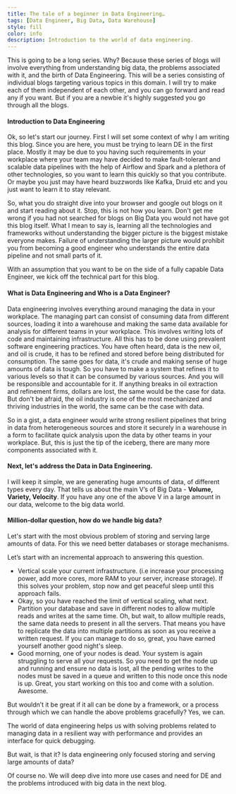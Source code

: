 ```yaml
---
title: The tale of a beginner in Data Engineering…
tags: [Data Engineer, Big Data, Data Warehouse]
style: fill
color: info
description: Introduction to the world of data engineering.
---
```



This is going to be a long series. Why? Because these series of blogs will involve 
everything from understanding big data, the problems associated with it,
and the birth of Data Engineering. This will be a series consisting of individual 
blogs targeting various topics in this domain. I will try to make each of them 
independent of each other, and you can go forward and read any if you want. 
But if you are a newbie it's highly suggested you go through all the blogs. 

#### Introduction to Data Engineering

Ok, so let's start our journey. First I will set some context of why I am writing this blog. Since you are here, you must be trying to learn DE in the first place. Mostly it may be due to you having such requirements in your workplace where your team may have decided to make fault-tolerant and scalable data pipelines with the help of Airflow and Spark and a plethora of other technologies, so you want to learn this quickly so that you contribute. Or maybe you just may have heard buzzwords like Kafka, Druid etc and you just want to learn it to stay relevant.

So, what you do straight dive into your browser and google out blogs on it and start reading about it.
Stop, this is not how you learn. Don't get me wrong if you had not searched for blogs on Big Data you would not have got this blog itself. What I mean to say is, learning all the technologies and frameworks without understanding the bigger picture is the biggest mistake everyone makes. Failure of understanding the larger picture would prohibit you from becoming a good engineer who understands the entire data pipeline and not small parts of it.

With an assumption that you want to be on the side of a fully capable Data Engineer, we kick off the technical part for this blog.

#### What is Data Engineering and Who is a Data Engineer? 
Data engineering involves everything around managing the data in your workplace. The managing part can consist of consuming data from different sources, loading it into a warehouse and making the same data available for analysis for different teams in your workplace. This involves writing lots of code and maintaining infrastructure. All this has to be done using prevalent software engineering practices. 
You have often heard, data is the new oil, and oil is crude, it has to be refined and stored before being distributed for consumption. The same goes for data, it's crude and making sense of huge amounts of data is tough. So you have to make a system that refines it to various levels so that it can be consumed by various sources. And you will be responsible and accountable for it. If anything breaks in oil extraction and refinement firms, dollars are lost, the same would be the case for data. But don't be afraid, the oil industry is one of the most mechanized and thriving industries in the world, the same can be the case with data.

So in a gist, a data engineer would write strong resilient pipelines that bring in data from heterogeneous sources and store it securely in a warehouse in a form to facilitate quick analysis upon the data by other teams in your workplace. But, this is just the tip of the iceberg, there are many more components associated with it.

#### Next, let's address the Data in Data Engineering.

I will keep it simple, we are generating huge amounts of data, of different types every day. 
That tells us about the main V’s of Big Data - **Volume, Variety, Velocity**.
If you have any one of the above V in a large amount in our data, welcome to the big data world.


#### Million-dollar question, how do we handle big data? 

Let's start with the most obvious problem of storing and serving large amounts of data. 
For this we need better databases or storage mechanisms.

Let’s start with an incremental approach to answering this question.
   * Vertical scale your current infrastructure. (i.e increase your processing power, add more cores, more RAM to your server, increase storage). If this solves your problem, stop now and get peaceful sleep until this approach fails.
   * Okay, so you have reached the limit of vertical scaling, what next. Partition your database and save in different nodes to allow multiple reads and writes at the same time. Oh, but wait, to allow multiple reads, the same data needs to present in all the servers. That means you have to replicate the data into multiple partitions as soon as you receive a written request. If you can manage to do so, great, you have earned yourself another good night's sleep.
   * Good morning, one of your nodes is dead. Your system is again struggling to serve all your requests. So you need to get the node up and running and ensure no data is lost, all the pending writes to the nodes must be saved in a queue and written to this node once this node is up. Great, you start working on this too and come with a solution. Awesome.



But wouldn’t it be great if it all can be done by a framework, or a process through which we can handle the above problems gracefully? Yes, we can.

The world of data engineering helps us with solving problems related to managing data in a resilient way with performance and provides an interface for quick debugging.

But wait, is that it?
Is data engineering only focused  storing and serving large amounts of data?

Of course no. We will deep dive into more use cases and need for DE and the problems introduced with big data in the next blog.
